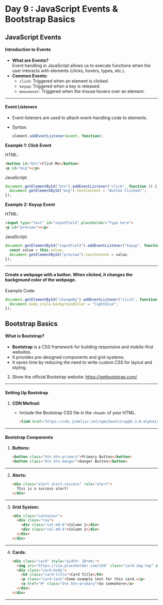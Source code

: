 # **Day 9 : JavaScript Events & Bootstrap Basics**  


## **JavaScript Events**  

#### **Introduction to Events**  
  
   - **What are Events?**  
     Event handling in JavaScript allows us to execute functions when the user interacts with elements (clicks, hovers, types, etc.).
   - **Common Events:**  
     - `click`: Triggered when an element is clicked.  
     - `keyup`: Triggered when a key is released.  
     - `mouseover`: Triggered when the mouse hovers over an element.  

---

#### **Event Listeners**   
   - Event listeners are used to attach event-handling code to elements.  
   - Syntax: 

     ```javascript
     element.addEventListener(event, function);
     ```  

 **Example 1: Click Event** 

   HTML:

   ```html
   <button id="btn">Click Me</button>
   <p id="msg"></p>
   ```  
   JavaScript: 

   ```javascript
   document.getElementById("btn").addEventListener("click", function () {
     document.getElementById("msg").textContent = "Button Clicked!";
   });
   ```  


**Example 2: Keyup Event** 

   HTML:  

   ```html
   <input type="text" id="inputField" placeholder="Type here">
   <p id="preview"></p>
   ```  
   JavaScript: 

   ```javascript
   document.getElementById("inputField").addEventListener("keyup", function () {
     const value = this.value;
     document.getElementById("preview").textContent = value;
   });
   ```

---
#### Create a webpage with a button. When clicked, it changes the background color of the webpage. 

Example Code:

   ```javascript
   document.getElementById("changeBg").addEventListener("click", function () {
     document.body.style.backgroundColor = "lightblue";
   });
   ```  


## **Bootstrap Basics**  

#### **What is Bootstrap?**    
   - **Bootstrap** is a CSS framework for building responsive and mobile-first websites.  
   - It provides pre-designed components and grid systems.  
   - It saves time by reducing the need to write custom CSS for layout and styling.  

2. Show the official Bootstrap website: https://getbootstrap.com/  

---

#### **Setting Up Bootstrap**  
1. **CDN Method:**  
   - Include the Bootstrap CSS file in the `<head>` of your HTML.  

     ```html
     <link href="https://cdn.jsdelivr.net/npm/bootstrap@5.3.0-alpha1/dist/css/bootstrap.min.css" rel="stylesheet">
     ```  

---

#### **Bootstrap Components**  

1. **Buttons:**  

   ```html
   <button class="btn btn-primary">Primary Button</button>
   <button class="btn btn-danger">Danger Button</button>
   ```  
---
2. **Alerts:** 

   ```html
   <div class="alert alert-success" role="alert">
     This is a success alert!
   </div>
   ```  
---
3. **Grid System:** 

   ```html
   <div class="container">
     <div class="row">
       <div class="col-md-6">Column 1</div>
       <div class="col-md-6">Column 2</div>
     </div>
   </div>
   ```  
---
4. **Cards:**

   ```html
   <div class="card" style="width: 18rem;">
     <img src="https://via.placeholder.com/150" class="card-img-top" alt="...">
     <div class="card-body">
       <h5 class="card-title">Card Title</h5>
       <p class="card-text">Some example text for this card.</p>
       <a href="#" class="btn btn-primary">Go somewhere</a>
     </div>
   </div>
   ```  


---
